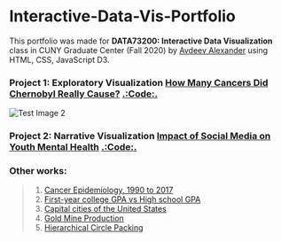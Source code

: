 # Interactive-Data-Vis-Portfolio
This portfolio was made for <b>DATA73200: Interactive Data Visualization</b> class in CUNY Graduate Center (Fall 2020) by [Avdeev Alexander](https://commons.gc.cuny.edu/members/aavdeev/) using HTML, CSS, JavaScript D3.
### Project 1: Exploratory Visualization [How Many Cancers Did Chernobyl Really Cause?](https://alexavdeyev.github.io/Interactive-Data-Vis-Portfolio/Project1/) [.:Code:.](https://github.com/alexavdeyev/Interactive-Data-Vis-Portfolio/tree/main/Project1)
![Test Image 2](https://github.com/alexavdeyev/Interactive-Data-Vis-Portfolio/tree/main/data/cancer.jpg)
### Project 2: Narrative Visualization [Impact of Social Media on Youth Mental Health](https://alexavdeyev.github.io/Interactive-Data-Vis-Portfolio/Project2/) [.:Code:.](https://github.com/alexavdeyev/Interactive-Data-Vis-Portfolio/tree/main/Project2)
### Other works:
> 1. [Cancer Epidemiology, 1990 to 2017](https://alexavdeyev.github.io/Interactive-Data-Vis-Fall2020/tutorial4_timeseries/)
> 2. [First-year college GPA vs High school GPA](https://alexavdeyev.github.io/Interactive-Data-Vis-Fall2020/tutorial3_distributions/)
> 3. [Capital cities of the United States](https://alexavdeyev.github.io/Interactive-Data-Vis-Fall2020/tutorial5_geographic/)
> 4. [Gold Mine Production](https://alexavdeyev.github.io/Interactive-Data-Vis-Fall2020/tutorial2_quantities_and_amounts/)
> 5. [Hierarchical Circle Packing](https://alexavdeyev.github.io/Interactive-Data-Vis-Fall2020/tutorial6_hierarchical/)
